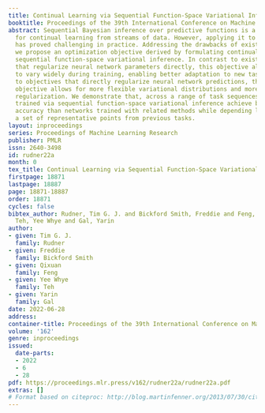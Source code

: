```yaml
---
title: Continual Learning via Sequential Function-Space Variational Inference
booktitle: Proceedings of the 39th International Conference on Machine Learning
abstract: Sequential Bayesian inference over predictive functions is a natural framework
  for continual learning from streams of data. However, applying it to neural networks
  has proved challenging in practice. Addressing the drawbacks of existing techniques,
  we propose an optimization objective derived by formulating continual learning as
  sequential function-space variational inference. In contrast to existing methods
  that regularize neural network parameters directly, this objective allows parameters
  to vary widely during training, enabling better adaptation to new tasks. Compared
  to objectives that directly regularize neural network predictions, the proposed
  objective allows for more flexible variational distributions and more effective
  regularization. We demonstrate that, across a range of task sequences, neural networks
  trained via sequential function-space variational inference achieve better predictive
  accuracy than networks trained with related methods while depending less on maintaining
  a set of representative points from previous tasks.
layout: inproceedings
series: Proceedings of Machine Learning Research
publisher: PMLR
issn: 2640-3498
id: rudner22a
month: 0
tex_title: Continual Learning via Sequential Function-Space Variational Inference
firstpage: 18871
lastpage: 18887
page: 18871-18887
order: 18871
cycles: false
bibtex_author: Rudner, Tim G. J. and Bickford Smith, Freddie and Feng, Qixuan and
  Teh, Yee Whye and Gal, Yarin
author:
- given: Tim G. J.
  family: Rudner
- given: Freddie
  family: Bickford Smith
- given: Qixuan
  family: Feng
- given: Yee Whye
  family: Teh
- given: Yarin
  family: Gal
date: 2022-06-28
address:
container-title: Proceedings of the 39th International Conference on Machine Learning
volume: '162'
genre: inproceedings
issued:
  date-parts:
  - 2022
  - 6
  - 28
pdf: https://proceedings.mlr.press/v162/rudner22a/rudner22a.pdf
extras: []
# Format based on citeproc: http://blog.martinfenner.org/2013/07/30/citeproc-yaml-for-bibliographies/
---
```

